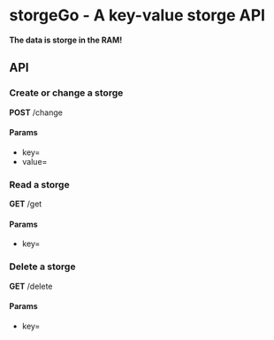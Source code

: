 # storgeGo - A key-value storge API

**The data is storge in the RAM!**

## API

### Create or change a storge

**POST** /change

#### Params

* key=<key>
* value=<value>

### Read a storge

**GET** /get

#### Params

* key=<key>

### Delete a storge

**GET** /delete

#### Params

* key=<key>
